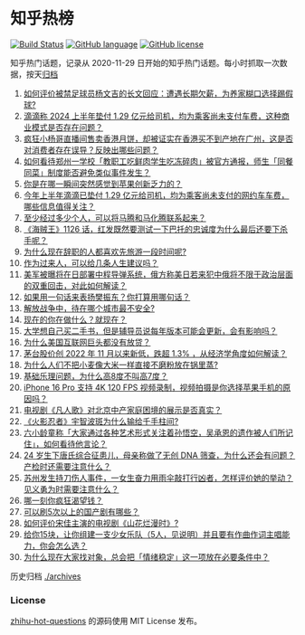 # 知乎热榜
[![Build Status](https://github.com/ToWeLong/zhihu-hot-questions/workflows/CI/badge.svg)](https://github.com/ToWeLong/zhihu-hot-questions/actions)
[![GitHub language](https://img.shields.io/badge/language-golang-orange.svg)](https://golang.org/)
[![GitHub license](https://img.shields.io/github/license/ToWeLong/zhihu-hot-questions)](https://github.com/ToWeLong/zhihu-hot-questions/blob/main/LICENSE)

知乎热门话题，记录从 2020-11-29 日开始的知乎热门话题。每小时抓取一次数据，按天[归档](./archives)

<!-- BEGIN -->

1. [如何评价被禁足球员杨文吉的长文回应：遭遇长期欠薪，为养家糊口选择踢假球?](https://www.zhihu.com/question/666981511)
1. [滴滴称 2024 上半年垫付 1.29 亿元给司机，均为乘客尚未支付车费，这种商业模式是否存在问题？](https://www.zhihu.com/question/666843160)
1. [疯狂小杨哥直播间售卖香港月饼，却被证实在香港买不到产地在广州，这是否对消费者存在误导？反映出哪些问题？](https://www.zhihu.com/question/666983310)
1. [如何看待郑州一学校「教职工吃鲜肉学生吃冻碎肉」被官方通报，师生「同餐同菜」制度能否避免类似事件发生？](https://www.zhihu.com/question/667023480)
1. [你是在哪一瞬间突然感觉到苹果创新乏力的？](https://www.zhihu.com/question/666875394)
1. [今年上半年滴滴已垫付 1.29 亿元给司机，均为乘客尚未支付的网约车车费，哪些信息值得关注？](https://www.zhihu.com/question/666836713)
1. [至少经过多少个人，可以将马腾和马化腾联系起来？](https://www.zhihu.com/question/665263990)
1. [《海贼王》1126 话，红发既然要测试一下巴托的忠诚度为什么最后还要下杀手呢？](https://www.zhihu.com/question/666958178)
1. [为什么现在辞职的人都喜欢先旅游一段时间呢?](https://www.zhihu.com/question/666676299)
1. [作为过来人，可以给几条人生建议吗？](https://www.zhihu.com/question/663377590)
1. [美军被曝将在日部署中程导弹系统，俄方称美日若来犯中俄将不限于政治层面的双重回击，对此如何解读？](https://www.zhihu.com/question/666928082)
1. [如果用一句话来表扬樊振东？你打算用哪句话？](https://www.zhihu.com/question/663987875)
1. [解放战争中，待在哪个城市最不安全?](https://www.zhihu.com/question/657128721)
1. [现在的你在做什么？就现在？](https://www.zhihu.com/question/666838614)
1. [大学想自己买二手书，但是辅导员说每年版本可能会更新，会有影响吗？](https://www.zhihu.com/question/666846004)
1. [为什么美国互联网巨头都没有放贷？](https://www.zhihu.com/question/563868447)
1. [茅台股价创 2022 年 11 月以来新低，跌超 1.3% ，从经济学角度如何解读？](https://www.zhihu.com/question/666925257)
1. [为什么人们不把小麦像大米一样直接不磨粉放在锅里蒸?](https://www.zhihu.com/question/666891589)
1. [基础乐理问题，为什么高8度不叫高7度？](https://www.zhihu.com/question/634528324)
1. [iPhone 16 Pro 支持 4K 120 FPS 视频录制，视频拍摄是你选择苹果手机的原因吗？](https://www.zhihu.com/question/666477560)
1. [电视剧《凡人歌》对北京中产家庭困境的展示是否真实？](https://www.zhihu.com/question/666736755)
1. [《火影忍者》宇智波斑为什么输给千手柱间?](https://www.zhihu.com/question/406518059)
1. [六小龄童称「大家通过各种艺术形式关注着孙悟空，吴承恩的遗作被人们所记住」，如何看待他言论？](https://www.zhihu.com/question/666929083)
1. [24 岁生下唐氏综合征患儿，母亲称做了无创 DNA 筛查，为什么还会有问题？产检时还需要注意什么？](https://www.zhihu.com/question/666947796)
1. [苏州发生持刀伤人事件，一女生奋力用雨伞敲打行凶者，怎样评价她的举动？见义勇为时需要注意什么？](https://www.zhihu.com/question/666946470)
1. [哪一刻你疯狂渴望钱？](https://www.zhihu.com/question/663106721)
1. [可以刷5次以上的国产剧有哪些？](https://www.zhihu.com/question/664070847)
1. [如何评价宋佳主演的电视剧《山花烂漫时》?](https://www.zhihu.com/question/666596492)
1. [给你15块，让你组建一支少女乐队（5人，见说明）并且要有作曲作词主唱能力，你会怎么选？](https://www.zhihu.com/question/666971557)
1. [为什么现在大家找对象，总会把「情绪稳定」这一项放在必要条件中？](https://www.zhihu.com/question/666530735)

<!-- END -->

历史归档 [./archives](./archives)


### License
[zhihu-hot-questions](https://github.com/towelong/zhihu-hot-questions) 的源码使用 MIT License 发布。